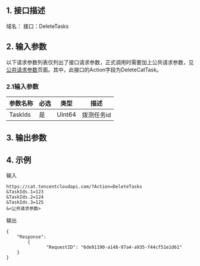 ## 1. 接口描述

域名：
接口：DeleteTasks



## 2. 输入参数

以下请求参数列表仅列出了接口请求参数，正式调用时需要加上公共请求参数，见<a href="/doc/api/405/公共请求参数" title="公共请求参数">公共请求参数</a>页面。其中，此接口的Action字段为DeleteCatTask。

### 2.1输入参数

| 参数名称         | 必选   | 类型      | 描述                                       |
| ------------ | ---- | ------ | ---------------------------------------- |
| TaskIds | 是    | UInt64 | 拨测任务id|    
#### 

## 3. 输出参数



## 4. 示例

输入

```
https://cat.tencentcloudapi.com/?Action=DeleteTasks
&TaskIds.1=123
&TaskIds.2=124
&TaskIds.3=125
&<公共请求参数>
```

输出

```
{
	"Response": 
        {	
               "RequestID": "6de91190-a148-97a4-a935-f44cf51e1d61"
	}	
}
```
